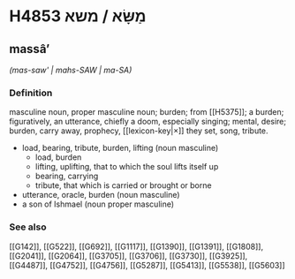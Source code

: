 # H4853 מַשָּׂא / משא

## massâʼ

_(mas-saw' | mahs-SAW | ma-SA)_

### Definition

masculine noun, proper masculine noun; burden; from [[H5375]]; a burden; figuratively, an utterance, chiefly a doom, especially singing; mental, desire; burden, carry away, prophecy, [[lexicon-key|×]] they set, song, tribute.

- load, bearing, tribute, burden, lifting (noun masculine)
    - load, burden
    - lifting, uplifting, that to which the soul lifts itself up
    - bearing, carrying
    - tribute, that which is carried or brought or borne
- utterance, oracle, burden (noun masculine)
- a son of Ishmael (noun proper masculine)
### See also

[[G142]], [[G522]], [[G692]], [[G1117]], [[G1390]], [[G1391]], [[G1808]], [[G2041]], [[G2064]], [[G3705]], [[G3706]], [[G3730]], [[G3925]], [[G4487]], [[G4752]], [[G4756]], [[G5287]], [[G5413]], [[G5538]], [[G5603]]

